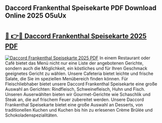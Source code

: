 ## Daccord Frankenthal Speisekarte PDF Download Online 2025 O5uUx

# <h2><a href="http://gc928kx.nevu.top/?p=Daccord+Frankenthal+Speisekarte">🔗 👉🔴 Daccord Frankenthal Speisekarte 2025 PDF</a></h2>

[![Daccord Frankenthal Speisekarte 2025 PDF](https://i.imgur.com/dBaPXMq.png)](http://gc928kx.nevu.top/?p=Daccord+Frankenthal+Speisekarte)
In einem Restaurant oder Café bietet das Menü nicht nur eine Liste der angebotenen Gerichte, sondern auch die Möglichkeit, ein köstliches und für Ihren Geschmack geeignetes Gericht zu wählen. Unsere Cafeteria bietet leichte und frische Salate, die Sie im speziellen Menübereich finden können. Für Fleischliebhaber bietet unsere Daccord Frankenthal Speisekarte eine große Auswahl an Gerichten: Rindfleisch, Schweinefleisch, Huhn und Fisch. Unseren Auserwählten bieten wir Gourmet-Gerichte wie Schaschlik und Steak an, die auf frischem Feuer zubereitet werden. Unsere Daccord Frankenthal Speisekarte bietet eine große Auswahl an Desserts, von traditionellen Kuchen und Kuchen bis hin zu erlesenen Crème Brûlée und Schokoladenspezialitäten.
